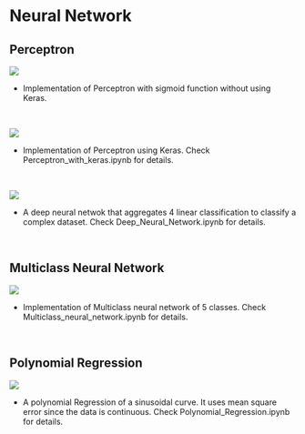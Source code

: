 # Neural Network
## Perceptron
![](https://github.com/Rietchie0119/Lane-detection/assets/28763133/883fc4b8-c1e5-400b-a523-edabb9322564)
- Implementation of Perceptron with sigmoid function without using Keras.
<br/>
  
![](https://github.com/Rietchie0119/Lane-detection/assets/28763133/d3e706e8-b58c-41d2-9326-02bdbcc6de6b)
- Implementation of Perceptron using Keras. Check Perceptron_with_keras.ipynb for details.
<br/>

![](https://github.com/Rietchie0119/Lane-detection/assets/28763133/7bfea5ad-0fd6-4d82-806e-945c8ff1e900)
- A deep neural netwok that aggregates 4 linear classification to classify a complex dataset. Check Deep_Neural_Network.ipynb for details.
<br/>

## Multiclass Neural Network
![](https://github.com/Rietchie0119/Lane-detection/assets/28763133/7053a7a7-fe63-4459-8244-d77f7fbf1f73)
- Implementation of Multiclass neural network of 5 classes. Check Multiclass_neural_network.ipynb for details.
<br/>

## Polynomial Regression
![](https://github.com/Rietchie0119/Lane-detection/assets/28763133/3d213d7e-9ef7-40f4-b43e-8ba611da06c4)
- A polynomial Regression of a sinusoidal curve. It uses mean square error since the data is continuous. Check Polynomial_Regression.ipynb for details.
